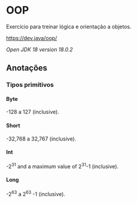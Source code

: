 # OOP
Exercício para treinar lógica e orientação a objetos.

<https://dev.java/oop/>

*Open JDK 18 version 18.0.2*

## Anotações
### Tipos primitivos
#### Byte
-128 a 127 (inclusive).
#### Short
-32,768 a 32,767 (inclusive).
#### Int
-2<sup>31</sup> and a maximum value of 2<sup>31</sup>-1 (inclusive).
#### Long 
-2<sup>63</sup> a 2<sup>63</sup> -1 (inclusive).
